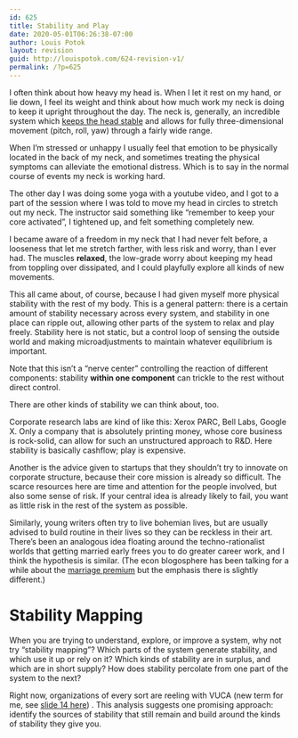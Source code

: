 ```yaml
---
id: 625
title: Stability and Play
date: 2020-05-01T06:26:38-07:00
author: Louis Potok
layout: revision
guid: http://louispotok.com/624-revision-v1/
permalink: /?p=625
---
```

I often think about how heavy my head is. When I let it rest on my hand, or lie down, I feel its weight and think about how much work my neck is doing to keep it upright throughout the day. The neck is, generally, an incredible system which [keeps the head stable](https://youtu.be/bLIU18s4cy8) and allows for fully three-dimensional movement (pitch, roll, yaw) through a fairly wide range.

When I&#8217;m stressed or unhappy I usually feel that emotion to be physically located in the back of my neck, and sometimes treating the physical symptoms can alleviate the emotional distress. Which is to say in the normal course of events my neck is working hard.

The other day I was doing some yoga with a youtube video, and I got to a part of the session where I was told to move my head in circles to stretch out my neck. The instructor said something like &#8220;remember to keep your core activated&#8221;, I tightened up, and felt something completely new.

I became aware of a freedom in my neck that I had never felt before, a looseness that let me stretch farther, with less risk and worry, than I ever had. The muscles **relaxed**, the low-grade worry about keeping my head from toppling over dissipated, and I could playfully explore all kinds of new movements.

This all came about, of course, because I had given myself more physical stability with the rest of my body. This is a general pattern: there is a certain amount of stability necessary across every system, and stability in one place can ripple out, allowing other parts of the system to relax and play freely. Stability here is not static, but a control loop of sensing the outside world and making microadjustments to maintain whatever equilibrium is important.

Note that this isn&#8217;t a &#8220;nerve center&#8221; controlling the reaction of different components: stability **within one component** can trickle to the rest without direct control.

There are other kinds of stability we can think about, too.

Corporate research labs are kind of like this: Xerox PARC, Bell Labs, Google X. Only a company that is absolutely printing money, whose core business is rock-solid, can allow for such an unstructured approach to R&D. Here stability is basically cashflow; play is expensive.

Another is the advice given to startups that they shouldn&#8217;t try to innovate on corporate structure, because their core mission is already so difficult. The scarce resources here are time and attention for the people involved, but also some sense of risk. If your central idea is already likely to fail, you want as little risk in the rest of the system as possible.

Similarly, young writers often try to live bohemian lives, but are usually advised to build routine in their lives so they can be reckless in their art. There&#8217;s been an analogous idea floating around the techno-rationalist worlds that getting married early frees you to do greater career work, and I think the hypothesis is similar. (The econ blogosphere has been talking for a while about the [marriage premium](https://www.econlib.org/archives/2012/02/what_is_the_mar.html) but the emphasis there is slightly different.)

# Stability Mapping

When you are trying to understand, explore, or improve a system, why not try &#8220;stability mapping&#8221;? Which parts of the system generate stability, and which use it up or rely on it? Which kinds of stability are in surplus, and which are in short supply? How does stability percolate from one part of the system to the next?

Right now, organizations of every sort are reeling with VUCA (new term for me, see [slide 14 here](https://yakcollective.org/projects/yak-wisdom)) . This analysis suggests one promising approach: identify the sources of stability that still remain and build around the kinds of stability they give you.